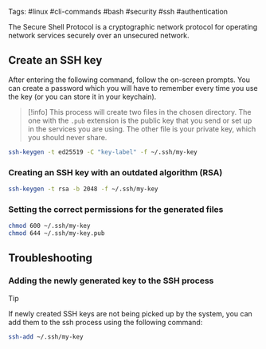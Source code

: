 Tags: #linux #cli-commands  #bash #security #ssh #authentication 

The Secure Shell Protocol is a cryptographic network protocol for operating network services securely over an unsecured network.
## Create an SSH key

After entering the following command, follow the on-screen prompts. You can create a password which you will have to remember every time you use the key (or you can store it in your keychain).

>[!info]
This process will create two files in the chosen directory. The one with the `.pub` extension is the public key that you send or set up in the services you are using. The other file is your private key, which you should never share.

```bash
ssh-keygen -t ed25519 -C "key-label" -f ~/.ssh/my-key
```

### Creating an SSH key with an outdated algorithm (RSA)

```bash
ssh-keygen -t rsa -b 2048 -f ~/.ssh/my-key
```

### Setting the correct permissions for the generated files
```bash
chmod 600 ~/.ssh/my-key
chmod 644 ~/.ssh/my-key.pub
```

## Troubleshooting

### Adding the newly generated key to the SSH process

> [!tip]
If newly created SSH keys are not being picked up by the system, you can add them to the ssh process using the following command:
```bash
ssh-add ~/.ssh/my-key
```